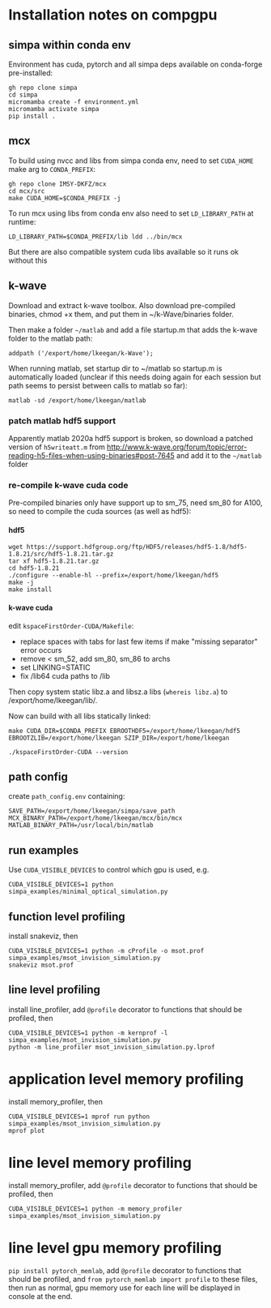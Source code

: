 # Installation notes on compgpu

## simpa within conda env

Environment has cuda, pytorch and all simpa deps available on conda-forge pre-installed:

```
gh repo clone simpa
cd simpa
micromamba create -f environment.yml
micromamba activate simpa
pip install .
```

## mcx

To build using nvcc and libs from simpa conda env, need to set `CUDA_HOME` make arg to `CONDA_PREFIX`:

```
gh repo clone IMSY-DKFZ/mcx
cd mcx/src
make CUDA_HOME=$CONDA_PREFIX -j
```

To run mcx using libs from conda env also need to set `LD_LIBRARY_PATH` at runtime:

```
LD_LIBRARY_PATH=$CONDA_PREFIX/lib ldd ../bin/mcx
```

But there are also compatible system cuda libs available so it runs ok without this

## k-wave

Download and extract k-wave toolbox. Also download pre-compiled binaries,
chmod +x them, and put them in ~/k-Wave/binaries folder.

Then make a folder `~/matlab` and add a file startup.m that adds the k-wave folder to the matlab path:

```
addpath ('/export/home/lkeegan/k-Wave');
```

When running matlab, set startup dir to ~/matlab so startup.m is automatically loaded (unclear if this needs doing again for each session but path seems to persist between calls to matlab so far):

```
matlab -sd /export/home/lkeegan/matlab
```

### patch matlab hdf5 support

Apparently matlab 2020a hdf5 support is broken,
so download a patched version of `h5writeatt.m` from
http://www.k-wave.org/forum/topic/error-reading-h5-files-when-using-binaries#post-7645
and add it to the `~/matlab` folder

### re-compile k-wave cuda code

Pre-compiled binaries only have support up to sm_75, need sm_80 for A100, so need to compile the cuda sources (as well as hdf5):

#### hdf5

```
wget https://support.hdfgroup.org/ftp/HDF5/releases/hdf5-1.8/hdf5-1.8.21/src/hdf5-1.8.21.tar.gz
tar xf hdf5-1.8.21.tar.gz
cd hdf5-1.8.21
./configure --enable-hl --prefix=/export/home/lkeegan/hdf5
make -j
make install
```

#### k-wave cuda

edit `kspaceFirstOrder-CUDA/Makefile`:

- replace spaces with tabs for last few items if make "missing separator" error occurs
- remove < sm_52, add sm_80, sm_86 to archs
- set LINKING=STATIC
- fix /lib64 cuda paths to /lib

Then copy system static libz.a and libsz.a libs (`whereis libz.a`) to /export/home/lkeegan/lib/.

Now can build with all libs statically linked:

```
make CUDA_DIR=$CONDA_PREFIX EBROOTHDF5=/export/home/lkeegan/hdf5 EBROOTZLIB=/export/home/lkeegan SZIP_DIR=/export/home/lkeegan
```

```
./kspaceFirstOrder-CUDA --version
```

## path config

create `path_config.env` containing:

```
SAVE_PATH=/export/home/lkeegan/simpa/save_path
MCX_BINARY_PATH=/export/home/lkeegan/mcx/bin/mcx
MATLAB_BINARY_PATH=/usr/local/bin/matlab
```

## run examples

Use `CUDA_VISIBLE_DEVICES` to control which gpu is used, e.g.

```
CUDA_VISIBLE_DEVICES=1 python simpa_examples/minimal_optical_simulation.py
```

## function level profiling

install snakeviz, then

```
CUDA_VISIBLE_DEVICES=1 python -m cProfile -o msot.prof simpa_examples/msot_invision_simulation.py
snakeviz msot.prof
```

## line level profiling

install line_profiler, add `@profile` decorator to functions that should be profiled, then

```
CUDA_VISIBLE_DEVICES=1 python -m kernprof -l simpa_examples/msot_invision_simulation.py
python -m line_profiler msot_invision_simulation.py.lprof
```

# application level memory profiling

install memory_profiler, then

```
CUDA_VISIBLE_DEVICES=1 mprof run python simpa_examples/msot_invision_simulation.py
mprof plot
```

# line level memory profiling

install memory_profiler, add `@profile` decorator to functions that should be profiled, then

```
CUDA_VISIBLE_DEVICES=1 python -m memory_profiler simpa_examples/msot_invision_simulation.py
```

# line level gpu memory profiling

`pip install pytorch_memlab`,
add `@profile` decorator to functions that should be profiled,
and `from pytorch_memlab import profile` to these files,
then run as normal, gpu memory use for each line will be displayed in console at the end.
